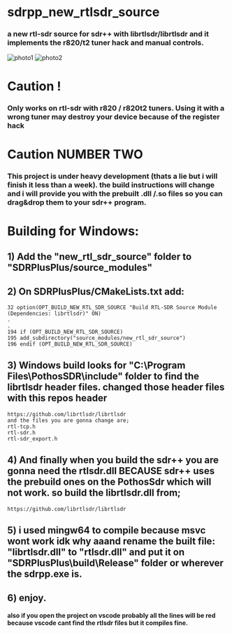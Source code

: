 # sdrpp_new_rtlsdr_source
### a new rtl-sdr source for sdr++ with librtlsdr/librtlsdr and it implements the r820/t2 tuner hack and manual controls.

![photo1](https://github.com/Sultan-papagani/sdrpp_new_rtlsdr_source/assets/69393574/920c01d4-c3fa-40b9-a60a-2151a50fd69e)
![photo2](https://github.com/Sultan-papagani/sdrpp_new_rtlsdr_source/assets/69393574/5373c07d-df57-48a4-b941-39b844962c43)


# Caution !
### Only works on rtl-sdr with r820 / r820t2 tuners. Using it with a wrong tuner may destroy your device because of the register hack

# Caution NUMBER TWO
### This project is under heavy development (thats a lie but i will finish it less than a week). the build instructions will change and i will provide you with the prebuilt .dll /.so files so you can drag&drop them to your sdr++ program.

# Building for Windows:

## 1) Add the "new_rtl_sdr_source" folder to "SDRPlusPlus/source_modules"

## 2) On SDRPlusPlus/CMakeLists.txt add:
```
32 option(OPT_BUILD_NEW_RTL_SDR_SOURCE "Build RTL-SDR Source Module (Dependencies: librtlsdr)" ON)
.
.
194 if (OPT_BUILD_NEW_RTL_SDR_SOURCE)
195 add_subdirectory("source_modules/new_rtl_sdr_source")
196 endif (OPT_BUILD_NEW_RTL_SDR_SOURCE)
```

## 3) Windows build looks for "C:\Program Files\PothosSDR\include" folder to find the librtlsdr header files. changed those header files with this repos header
```
https://github.com/librtlsdr/librtlsdr
and the files you are gonna change are;
rtl-tcp.h
rtl-sdr.h
rtl-sdr_export.h
```

## 4) And finally when you build the sdr++ you are gonna need the rtlsdr.dll BECAUSE sdr++ uses the prebuild ones on the PothosSdr which will not work. so build the librtlsdr.dll from;
```
https://github.com/librtlsdr/librtlsdr
```
## 5) i used mingw64 to compile because msvc wont work idk why aaand rename the built file: "librtlsdr.dll" to "rtlsdr.dll" and put it on "SDRPlusPlus\build\Release" folder or wherever the sdrpp.exe is.

## 6) enjoy. 

#### also if you open the project on vscode probably all the lines will be red because vscode cant find the rtlsdr files but it compiles fine.


